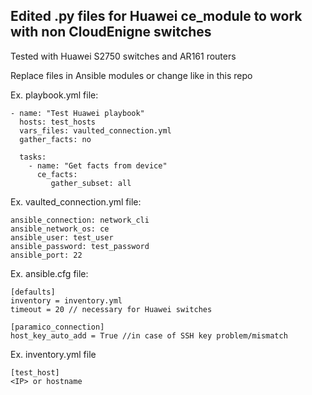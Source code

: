 ## Edited .py files for Huawei ce_module to work with non CloudEnigne switches
Tested with Huawei S2750 switches and AR161 routers

Replace files in Ansible modules or change like in this repo

Ex. playbook.yml file:
    
    - name: "Test Huawei playbook"
      hosts: test_hosts
      vars_files: vaulted_connection.yml
      gather_facts: no
      
      tasks:
        - name: "Get facts from device"
          ce_facts:
             gather_subset: all
             
Ex. vaulted_connection.yml file:

    ansible_connection: network_cli
    ansible_network_os: ce
    ansible_user: test_user
    ansible_password: test_password
    ansible_port: 22
    
Ex. ansible.cfg file:

    [defaults]
    inventory = inventory.yml
    timeout = 20 // necessary for Huawei switches
    
    [paramico_connection]
    host_key_auto_add = True //in case of SSH key problem/mismatch
    
Ex. inventory.yml file

    [test_host]
    <IP> or hostname
